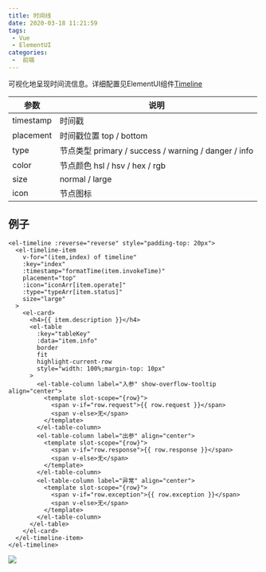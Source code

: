 ```yaml
---
title: 时间线
date: 2020-03-18 11:21:59
tags:
 - Vue
 - ElementUI
categories:
 -  前端
---
```



可视化地呈现时间流信息。详细配置见ElementUI组件[Timeline](https://element.eleme.cn/#/zh-CN/component/timeline)

| 参数     | 说明   |
| -------- | ------ |
| timestamp    | 时间戳 |
| placement  | 时间戳位置 top / bottom |
| type  | 节点类型 primary / success / warning / danger / info |                                         
| color  | 节点颜色 hsl / hsv / hex / rgb |                                         
| size  | normal / large |                                         
| icon  | 节点图标 |                                         

## 例子
```vue
<el-timeline :reverse="reverse" style="padding-top: 20px">
  <el-timeline-item
    v-for="(item,index) of timeline"
    :key="index"
    :timestamp="formatTime(item.invokeTime)"
    placement="top"
    :icon="iconArr[item.operate]"
    :type="typeArr[item.status]"
    size="large"
  >
    <el-card>
      <h4>{{ item.description }}</h4>
      <el-table
        :key="tableKey"
        :data="item.info"
        border
        fit
        highlight-current-row
        style="width: 100%;margin-top: 10px"
      >
        <el-table-column label="入参" show-overflow-tooltip align="center">
          <template slot-scope="{row}">
            <span v-if="row.request">{{ row.request }}</span>
            <span v-else>无</span>
          </template>
        </el-table-column>
        <el-table-column label="出参" align="center">
          <template slot-scope="{row}">
            <span v-if="row.response">{{ row.response }}</span>
            <span v-else>无</span>
          </template>
        </el-table-column>
        <el-table-column label="异常" align="center">
          <template slot-scope="{row}">
            <span v-if="row.exception">{{ row.exception }}</span>
            <span v-else>无</span>
          </template>
        </el-table-column>
      </el-table>
    </el-card>
  </el-timeline-item>
</el-timeline>
```

![](https://s2.ax1x.com/2020/02/06/1yvRQe.png)
